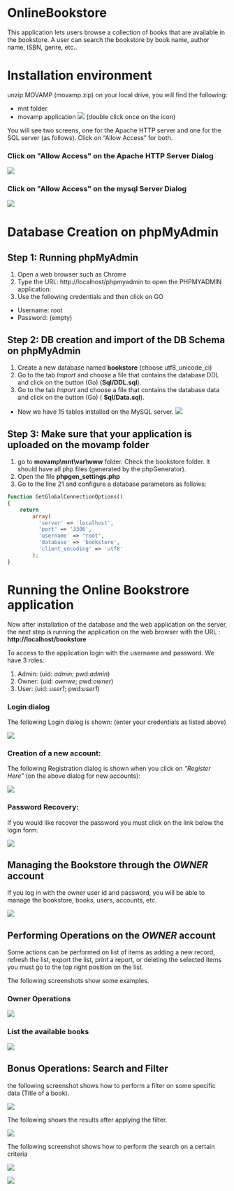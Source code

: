# OnlineBookstore
This application lets users browse a collection of books that are available in the bookstore. A user can search the bookstore by book name, author name, ISBN, genre, etc..

# Installation environment
unzip MOVAMP (movamp.zip) on your local drive, you will find the following: 
-	mnt folder
-	movamp application ![](Images/movamp_logo.PNG) (double click once on the icon)

You will see two screens, one for the Apache HTTP server and one for the SQL server (as follows). Click on “Allow Access” for both.

### Click on "Allow Access" on the Apache HTTP Server Dialog
![](Images/ApacheServer_Access.png)

### Click on "Allow Access" on the mysql Server Dialog
![](Images/SqlServer_Access.png)

# Database Creation on phpMyAdmin

## Step 1: Running phpMyAdmin
1.	Open a web browser such as Chrome
1.	Type the URL: http://localhost/phpmyadmin to open the PHPMYADMIN application:
1.  Use the following credentials and then click on GO
-	Username: root
-	Password: (empty)

## Step 2: DB creation and import of the DB Schema on phpMyAdmin
1. Create a new database named **bookstore** (choose utf8_unicode_ci)
1. Go to the tab _Import_ and choose a file that contains the database DDL and click on the button (Go) (**Sql/DDL.sql**). 
1. Go to the tab _Import_ and choose a file that contains the database data and click on the button (Go) ( **Sql/Data.sql**).

- Now we have 15 tables installed on the MySQL server.
![](Images/sql_schema_tables.PNG)

## Step 3: Make sure that your application is uploaded on the movamp folder
1. go to **movamp\mnt\var\www** folder. Check the bookstore folder. It should have all php files (generated by the phpGenerator).
2. Open the file **phpgen_settings.php**
3. Go to the line 21 and configure a database parameters as follows:
```php
function GetGlobalConnectionOptions()
{
    return
        array(
          'server' => 'localhost',
          'port' => '3306',
          'username' => 'root',
          'database' => 'bookstore',
          'client_encoding' => 'utf8'
        );
}

```
# Running the Online Bookstrore application
Now after installation of the database and the web application on the server, the next step is running the application on the web  browser with the URL : **http://localhost/bookstore**

To access to the application login with the username and password. We have 3 roles:
1. Admin: (uid: _admin_;  pwd:_admin_)
2. Owner: (uid: _ownwe_;  pwd:_owner_)
3. User:  (uid: _user1_;  pwd:_user1_)

### Login dialog 
The following Login dialog is shown: (enter your credentials as listed above)

![](Images/login_dialog.png)

### Creation of a new account: 
The following Registration dialog is shown when you click on _"Register Here"_ (on the above dialog for new accounts):

![](Images/registration_dialog.png)

### Password Recovery:
If you would like recover the password you must click on the link below the login form.

![](Images/password_recovery.png)

## Managing the Bookstore through the _OWNER_ account

If you log in with the owner user id and password, you will be able to manage the bookstore, books, users, accounts, etc.

![](Images/password_recovery.png)

## Performing Operations on the _OWNER_ account

Some actions can be performed on list of items as adding a new record, refresh the list, export the list, print a report, or deleting the selected items you must go to the top right position on the list.

The following screenshots show some examples.

### Owner Operations

![](Images/onwer_operation.PNG)

### List the available books
![](Images/books_lists.PNG)




## Bonus Operations: Search and Filter
the following screenshot shows how to perform a filter on some specific data (Title of a book).

![](Images/filter_title.PNG)

The following shows the results after applying the filter.

![](Images/books_lists_filter.PNG)

The following screenshot shows how to perform the search on a certain criteria

![](Images/owner_search.PNG)

![](Images/owner_search_list.PNG)



